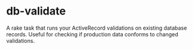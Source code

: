 db-validate
===========

A rake task that runs your ActiveRecord validations on existing database records. Useful for checking if production data conforms to changed validations.
